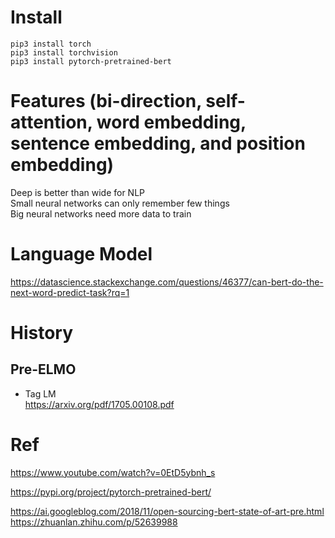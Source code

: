 # Install

```
pip3 install torch
pip3 install torchvision
pip3 install pytorch-pretrained-bert
```

# Features (bi-direction, self-attention, word embedding, sentence embedding, and position embedding)

Deep is better than wide for NLP  
Small neural networks can only remember few things  
Big neural networks need more data to train  

# Language Model  
https://datascience.stackexchange.com/questions/46377/can-bert-do-the-next-word-predict-task?rq=1  

# History
## Pre-ELMO
* Tag LM  
https://arxiv.org/pdf/1705.00108.pdf  



# Ref  

https://www.youtube.com/watch?v=0EtD5ybnh_s  

https://pypi.org/project/pytorch-pretrained-bert/  

https://ai.googleblog.com/2018/11/open-sourcing-bert-state-of-art-pre.html  
https://zhuanlan.zhihu.com/p/52639988  

